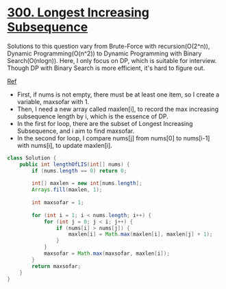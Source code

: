 # [300. Longest Increasing Subsequence](https://leetcode.com/problems/longest-increasing-subsequence/)
Solutions to this question vary from Brute-Force with recursion(O(2^n)), Dynamic Programming(O(n^2)) to Dynamic Programming with Binary Search(O(nlogn)).
Here, I only focus on DP, which is suitable for interview. Though DP with Binary Search is more efficient, it's hard to figure out.

[Ref](https://www.youtube.com/watch?v=fV-TF4OvZpk&t=1021s)

* First, if nums is not empty, there must be at least one item, so I create a variable, maxsofar with 1.
* Then, I need a new array called maxlen[i], to record the max increasing subsequence length by i, which is the essence of DP.
* In the first for loop, there are the subset of Longest Increasing Subsequence, and i aim to find maxsofar.
* In the second for loop, I compare nums[j] from nums[0] to nums[i-1] with nums[i], to update maxlen[i].

```java
class Solution {
    public int lengthOfLIS(int[] nums) {
        if (nums.length == 0) return 0;
        
        int[] maxlen = new int[nums.length];
        Arrays.fill(maxlen, 1);
        
        int maxsofar = 1;
        
        for (int i = 1; i < nums.length; i++) {
            for (int j = 0; j < i; j++) {
                if (nums[i] > nums[j]) {
                    maxlen[i] = Math.max(maxlen[i], maxlen[j] + 1);
                }
            }
            maxsofar = Math.max(maxsofar, maxlen[i]);
        }
        return maxsofar;
    }
}
```
